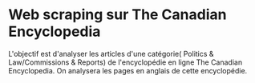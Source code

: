 # Web scraping sur The Canadian Encyclopedia
L'objectif est d'analyser les articles d'une catégorie( Politics & Law/Commissions & Reports) de l'encyclopédie en ligne The Canadian Encyclopedia. On analysera les pages en anglais de cette encyclopédie.
